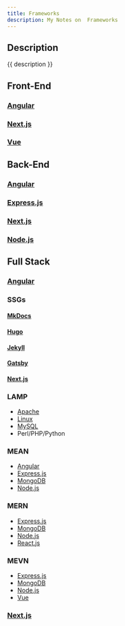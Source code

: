 ```yaml
---
title: Frameworks
description: My Notes on  Frameworks
---
```


## Description

{{ description }}

## Front-End

### [Angular](angular/index.md)

### [Next.js](next/index.md)

### [Vue](https://vuejs.org "Official Site")

## Back-End

### [Angular](angular/index.md)

### [Express.js](http://expressjs.com "Official Site")

### [Next.js](next/index.md)

### [Node.js](node/index.md)

## Full Stack

### [Angular](angular/index.md)

### SSGs

#### [MkDocs](mkdocs/index.md)

#### [Hugo](hugo/index.md)

#### [Jekyll](https://jekyllrb.com "Official Site")

#### [Gatsby](https://www.gatsbyjs.com "Official Site")

#### [Next.js](next/index.md)

### LAMP

- [Apache](https://abache.org "Official Site")
- [Linux](https://www.linux.org "Official Site")
- [MySQL](https://www.mysql.com "Official Site")
- Perl/PHP/Python

### MEAN

- [Angular](angular/index.md)
- [Express.js](http://expressjs.com "Official Site")
- [MongoDB](https://mongodb.com "Official Site")
- [Node.js](node/index.md)

### MERN

- [Express.js](http://expressjs.com "Official Site")
- [MongoDB](https://mongodb.com "Official Site")
- [Node.js](node/index.md)
- [React.js](https://react.dev "Official Site")

### MEVN

- [Express.js](http://expressjs.com "Official Site")
- [MongoDB](https://mongodb.com "Official Site")
- [Node.js](node/index.md)
- [Vue](https://vuejs.org "Official Site")

### [Next.js](next/index.md)
